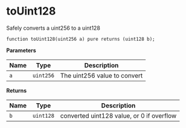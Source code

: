 # toUint128
Safely converts a uint256 to a uint128


```solidity
function toUint128(uint256 a) pure returns (uint128 b);
```
**Parameters**

|Name|Type|Description|
|----|----|-----------|
|`a`|`uint256`|The uint256 value to convert|

**Returns**

|Name|Type|Description|
|----|----|-----------|
|`b`|`uint128`|converted uint128 value, or 0 if overflow|


